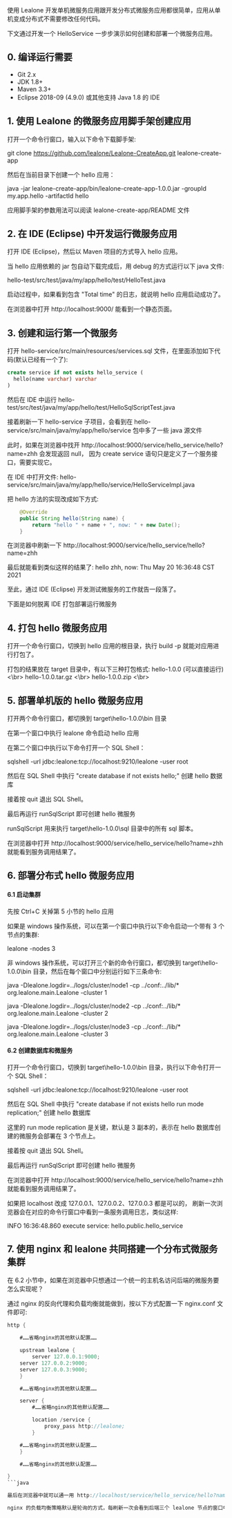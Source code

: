 使用 Lealone 开发单机微服务应用跟开发分布式微服务应用都很简单，应用从单机变成分布式不需要修改任何代码。

下文通过开发一个 HelloService 一步步演示如何创建和部署一个微服务应用。



## 0. 编译运行需要

* Git 2.x
* JDK 1.8+
* Maven 3.3+
* Eclipse 2018-09 (4.9.0) 或其他支持 Java 1.8 的 IDE



## 1. 使用 Lealone 的微服务应用脚手架创建应用

打开一个命令行窗口，输入以下命令下载脚手架:

git clone https://github.com/lealone/Lealone-CreateApp.git lealone-create-app

然后在当前目录下创建一个 hello 应用：

java -jar lealone-create-app/bin/lealone-create-app-1.0.0.jar -groupId my.app.hello -artifactId hello

应用脚手架的参数用法可以阅读 lealone-create-app/README 文件



## 2. 在 IDE (Eclipse) 中开发运行微服务应用

打开 IDE (Eclipse)，然后以 Maven 项目的方式导入 hello 应用。

当 hello 应用依赖的 jar 包自动下载完成后，用 debug 的方式运行以下 java 文件:

hello-test/src/test/java/my/app/hello/test/HelloTest.java

启动过程中，如果看到包含 "Total time" 的日志，就说明 hello 应用启动成功了。

在浏览器中打开 http://localhost:9000/ 能看到一个静态页面。



## 3. 创建和运行第一个微服务

打开 hello-service/src/main/resources/services.sql 文件，在里面添加如下代码(默认已经有一个了):

```sql
create service if not exists hello_service (
  hello(name varchar) varchar
)
```

然后在 IDE 中运行 hello-test/src/test/java/my/app/hello/test/HelloSqlScriptTest.java

接着刷新一下 hello-service 子项目，会看到在 hello-service/src/main/java/my/app/hello/service 包中多了一些 java 源文件

此时，如果在浏览器中找开 http://localhost:9000/service/hello_service/hello?name=zhh 会发现返回 null，
因为 create service 语句只是定义了一个服务接口，需要实现它。

在 IDE 中打开文件: hello-service/src/main/java/my/app/hello/service/HelloServiceImpl.java

把 hello 方法的实现改成如下方式:

```java
    @Override
    public String hello(String name) {
        return "hello " + name + ", now: " + new Date();
    }
```

在浏览器中刷新一下 http://localhost:9000/service/hello_service/hello?name=zhh

最后就能看到类似这样的结果了: hello zhh, now: Thu May 20 16:36:48 CST 2021

至此，通过 IDE (Eclipse) 开发测试微服务的工作就告一段落了。



下面是如何脱离 IDE 打包部署运行微服务


## 4. 打包 hello 微服务应用

打开一个命令行窗口，切换到 hello 应用的根目录，执行 build -p 就能对应用进行打包了。

打包的结果放在 target 目录中，有以下三种打包格式:
hello-1.0.0 (可以直接运行)<\br>
hello-1.0.0.tar.gz <\br>
hello-1.0.0.zip <\br>



## 5. 部署单机版的 hello 微服务应用

打开两个命令行窗口，都切换到 target\hello-1.0.0\bin 目录

在第一个窗口中执行 lealone 命令启动 hello 应用

在第二个窗口中执行以下命令打开一个 SQL Shell：

sqlshell -url jdbc:lealone:tcp://localhost:9210/lealone -user root

然后在 SQL Shell 中执行 "create database if not exists hello;" 创建 hello 数据库

接着按 quit 退出 SQL Shell。

最后再运行 runSqlScript 即可创建 hello 微服务

runSqlScript 用来执行 target\hello-1.0.0\sql 目录中的所有 sql 脚本。

在浏览器中打开 http://localhost:9000/service/hello_service/hello?name=zhh 就能看到服务调用结果了。



## 6. 部署分布式 hello 微服务应用

#### 6.1 启动集群

先按 Ctrl+C 关掉第 5 小节的 hello 应用

如果是 windows 操作系统，可以在第一个窗口中执行以下命令启动一个带有 3 个节点的集群:

lealone -nodes 3

非 windows 操作系统，可以打开三个新的命令行窗口，都切换到 target\hello-1.0.0\bin 目录，然后在每个窗口中分别运行如下三条命令:

java -Dlealone.logdir=../logs/cluster/node1 -cp ../conf:../lib/* org.lealone.main.Lealone -cluster 1

java -Dlealone.logdir=../logs/cluster/node2 -cp ../conf:../lib/* org.lealone.main.Lealone -cluster 2

java -Dlealone.logdir=../logs/cluster/node3 -cp ../conf:../lib/* org.lealone.main.Lealone -cluster 3



#### 6.2 创建数据库和微服务

打开一个命令行窗口，切换到 target\hello-1.0.0\bin 目录，执行以下命令打开一个 SQL Shell：

sqlshell -url jdbc:lealone:tcp://localhost:9210/lealone -user root

然后在 SQL Shell 中执行 "create database if not exists hello run mode replication;" 创建 hello 数据库

这里的 run mode replication 是关键，默认是 3 副本的，表示在 hello 数据库创建的微服务会部署在 3 个节点上。

接着按 quit 退出 SQL Shell。

最后再运行 runSqlScript 即可创建 hello 微服务

在浏览器中打开 http://localhost:9000/service/hello_service/hello?name=zhh 就能看到服务调用结果了。

如果把 localhost 改成 127.0.0.1、127.0.0.2、127.0.0.3 都是可以的，
刷新一次浏览器会在对应的命令行窗口中看到一条服务调用日志，类似这样: 

INFO 16:36:48.860 execute service: hello.public.hello_service



## 7. 使用 nginx 和 lealone 共同搭建一个分布式微服务集群

在 6.2 小节中，如果在浏览器中只想通过一个统一的主机名访问后端的微服务要怎么实现呢？

通过 nginx 的反向代理和负载均衡就能做到，按以下方式配置一下 nginx.conf 文件即可:

```java
http {
     
    #……省略nginx的其他默认配置……

    upstream lealone {
        server 127.0.0.1:9000;
	server 127.0.0.2:9000;
	server 127.0.0.3:9000;
    }

    #……省略nginx的其他默认配置……

    server { 
        #……省略nginx的其他默认配置……

        location /service {
            proxy_pass http://lealone;
        }

	#……省略nginx的其他默认配置……
    }

    #……省略nginx的其他默认配置……

}
```java

最后在浏览器中就可以通一用 http://localhost/service/hello_service/hello?name=zhh 来调用后端的微服务了

nginx 的负载均衡策略默认是轮询的方式，每刷新一次会看到后端三个 lealone 节点的窗口中轮流产生新的调用日志。

